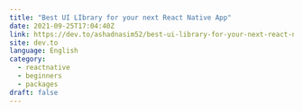 ```yaml
---
title: "Best UI LIbrary for your next React Native App"
date: 2021-09-25T17:04:40Z
link: https://dev.to/ashadnasim52/best-ui-library-for-your-next-react-native-app-k99?utm_medium=RSS&utm_source=news.12bit.vn
site: dev.to
language: English
category:
  - reactnative
  - beginners
  - packages
draft: false
---
```

